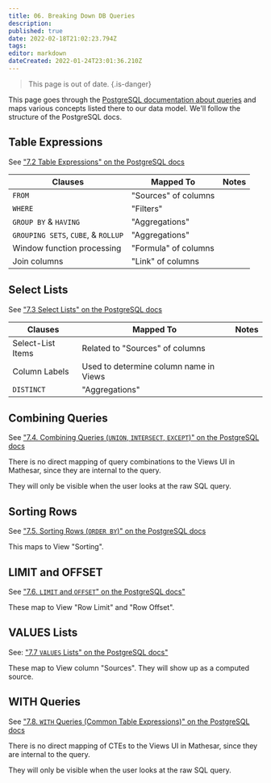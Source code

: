 ```yaml
---
title: 06. Breaking Down DB Queries
description: 
published: true
date: 2022-02-18T21:02:23.794Z
tags: 
editor: markdown
dateCreated: 2022-01-24T23:01:36.210Z
---
```


> This page is out of date.
{.is-danger}

This page goes through the [PostgreSQL documentation about queries](https://www.postgresql.org/docs/14/queries.html) and maps various concepts listed there to our data model. We'll follow the structure of the PostgreSQL docs.

## Table Expressions
See ["7.2 Table Expressions" on the PostgreSQL docs](https://www.postgresql.org/docs/14/queries-table-expressions.html)

| Clauses | Mapped To | Notes|
|-|-|-|
| `FROM` | "Sources" of columns | |
| `WHERE` | "Filters" | |
| `GROUP BY` & `HAVING` | "Aggregations" | |
| `GROUPING SETS`, `CUBE`, & `ROLLUP` | "Aggregations" | |
| Window function processing | "Formula" of columns | |
| Join columns | "Link" of columns | |

## Select Lists
See ["7.3 Select Lists" on the PostgreSQL docs](https://www.postgresql.org/docs/14/queries-select-lists.html)

| Clauses | Mapped To | Notes|
|-|-|-|
| Select-List Items | Related to "Sources" of columns | |
| Column Labels | Used to determine column name in Views | |
|  `DISTINCT` | "Aggregations" | |

## Combining Queries

See ["7.4. Combining Queries (`UNION`, `INTERSECT`, `EXCEPT`)" on the PostgreSQL docs](https://www.postgresql.org/docs/14/queries-union.html)

There is no direct mapping of query combinations to the Views UI in Mathesar, since they are internal to the query.

They will only be visible when the user looks at the raw SQL query.

## Sorting Rows
See ["7.5. Sorting Rows (`ORDER BY`)" on the PostgreSQL docs](https://www.postgresql.org/docs/14/queries-order.html)

This maps to View "Sorting".

## LIMIT and OFFSET
See ["7.6. `LIMIT` and `OFFSET`" on the PostgreSQL docs"](https://www.postgresql.org/docs/14/queries-limit.html)

These map to View "Row Limit" and "Row Offset".

## VALUES Lists
See: ["7.7 `VALUES` Lists" on the PostgreSQL docs"](https://www.postgresql.org/docs/14/queries-values.html)

These map to View column "Sources". They will show up as a computed source.

## WITH Queries
See ["7.8. `WITH` Queries (Common Table Expressions)" on the PostgreSQL docs](https://www.postgresql.org/docs/14/queries-with.html)

There is no direct mapping of CTEs to the Views UI in Mathesar, since they are internal to the query.

They will only be visible when the user looks at the raw SQL query.